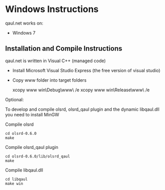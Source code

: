 Windows Instructions
====================

qaul.net works on:
* Windows 7


Installation and Compile Instructions
--------------------------------------

qaul.net is written in Visual C++ (managed code)

* Install Microsoft Visual Studio Express (the free version of visual studio)
* Copy www folder into target folders
    
    xcopy www win\Debug\www\ /e
    xcopy www win\Release\www\ /e


Optional:

To develop and compile olsrd, olsrd_qaul plugin and the dynamic libqaul.dll you need to install MinGW

Compile olsrd

    cd olsrd-0.6.0
    make

Compile olsrd_qaul plugin

    cd olsrd-0.6.0/lib/olsrd_qaul
    make

Compile libqaul.dll

    cd libqaul
    make win

    
